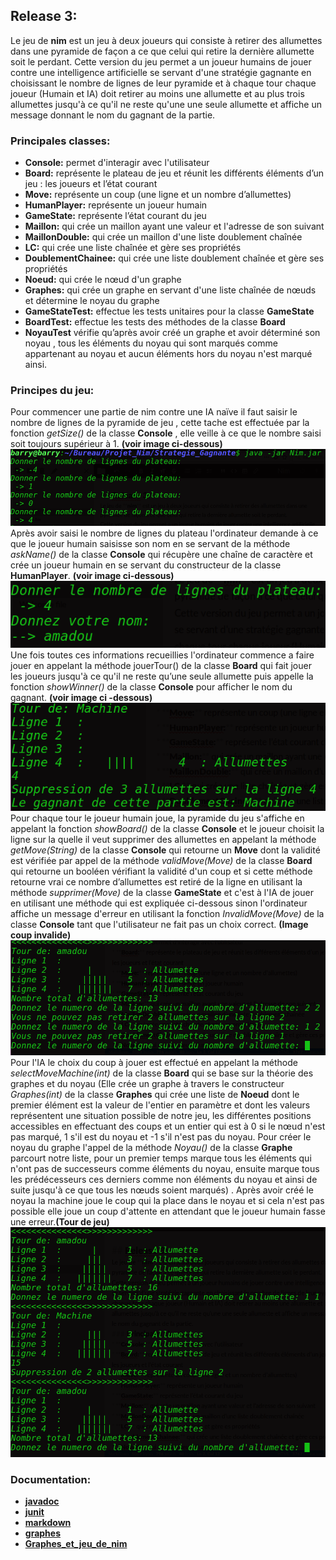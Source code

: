 ﻿
## Release 3:
Le jeu de **nim** est un jeu à deux joueurs qui consiste à retirer des allumettes dans une pyramide de façon a ce que celui qui retire la dernière allumette soit le perdant.
Cette version du jeu permet a un joueur humains de jouer contre une intelligence artificielle se servant d'une stratégie gagnante en choisissant le nombre de lignes de leur pyramide et à chaque tour chaque joueur (Humain et IA) doit retirer au moins une allumette et au plus trois allumettes jusqu'à ce qu'il ne reste qu'une une seule allumette et affiche un message donnant le nom du gagnant de la partie. 
### Principales classes:
* **Console:** permet d'interagir avec l'utilisateur
* **Board:** représente le plateau de jeu et réunit les différents éléments d’un jeu :
les joueurs et l’état courant
* **Move:** représente un coup (une ligne et un nombre d’allumettes)
* **HumanPlayer:** représente un joueur humain
* **GameState:** représente l’état courant du jeu
* **Maillon:** qui crée un maillon ayant une valeur et l'adresse de son suivant
* **MaillonDouble:** qui crée un maillon d'une liste doublement chaînée
* **LC:** qui crée une liste chaînée et gère ses propriétés
* **DoublementChainee:** qui crée une liste doublement chaînée et gère ses propriétés
* **Noeud:** qui crée le nœud d'un graphe
* **Graphes:** qui crée un graphe en servant d'une liste chaînée de nœuds et détermine le noyau du graphe
* **GameStateTest:** effectue les tests unitaires pour la classe **GameState**
* **BoardTest:** effectue les tests des méthodes de la classe **Board**
* **NoyauTest** vérifie qu’après avoir créé un graphe et avoir déterminé son noyau , tous les éléments du noyau qui sont marqués comme appartenant au noyau et aucun éléments hors du noyau n'est marqué ainsi.

### Principes du jeu:
Pour commencer une partie de nim contre une IA naïve il faut saisir le nombre de lignes de la pyramide de jeu , cette tache est effectuée par la fonction *getSize()* de la classe **Console** , elle veille à ce que le nombre saisi soit toujours supérieur à 1. **(voir image ci-dessous)**  
![](captures/getSize.png)
Après avoir saisi le nombre de lignes du plateau l'ordinateur demande à ce que le joueur humain saisisse son nom en se servant de la méthode *askName()* de la classe **Console** qui récupère une chaîne de caractère et crée un joueur humain en se servant du constructeur de la classe **HumanPlayer**. **(voir image ci-dessous)**
![](captures/askName.png)
Une fois toutes ces informations recueillies l'ordinateur commence a faire jouer en appelant la méthode jouerTour() de la classe **Board** qui fait jouer les joueurs  jusqu'à ce qu'il ne reste qu’une seule allumette puis appelle la fonction *showWinner()* de la classe **Console** pour afficher le nom du gagnant. **(voir image ci -dessous)**
![](captures/showWinner.png)
Pour chaque tour le  joueur humain joue, la pyramide du jeu s'affiche en appelant la fonction *showBoard()* de la classe **Console** et le joueur choisit la ligne sur la quelle il veut supprimer des allumettes en appelant la méthode *getMove(String)* de la classe **Console** qui retourne un **Move** dont la validité est vérifiée par appel de la méthode *validMove(Move)* de la classe **Board** qui retourne un booléen vérifiant la validité d'un coup et si cette méthode retourne vrai ce nombre d’allumettes est retiré de la ligne en utilisant la méthode *supprimer(Move)* de la classe **GameState** et c'est à l'IA de jouer en utilisant une méthode qui est expliquée ci-dessous  sinon l'ordinateur affiche un message d'erreur en utilisant la fonction *InvalidMove(Move)* de la classe **Console** tant que l'utilisateur ne fait pas un choix correct. **(Image coup invalide)**
![](captures/InvalidMove.png)
Pour l'IA le choix du coup à jouer est effectué en appelant la méthode *selectMoveMachine(int)* de la classe **Board** qui se base sur la théorie des graphes et du noyau (Elle crée un graphe à travers le constructeur *Graphes(int)* de la classe **Graphes** qui crée une liste de **Noeud** dont le premier élément est la valeur de l'entier en paramètre et dont les valeurs représentent une situation possible de notre jeu, les différentes positions accessibles en effectuant des coups et un entier qui est à 0 si le nœud n'est pas marqué, 1 s'il est du noyau et -1 s'il n'est pas du noyau. Pour créer le noyau du graphe l'appel de la méthode *Noyau()* de la classe **Graphe** parcourt notre liste, pour un premier temps marque tous les éléments qui n'ont pas de successeurs comme éléments du noyau, ensuite marque tous les prédécesseurs ces derniers comme non éléments du noyau et ainsi de suite jusqu'à ce que tous les nœuds soient marqués) . Après avoir créé le noyau la machine joue le coup qui la place dans le noyau et si cela n'est pas possible elle joue un coup d'attente en attendant que le joueur humain fasse une erreur.**(Tour de jeu)**
 ![](captures/jouerTour.png)


### Documentation:
* [**javadoc**](https://openclassrooms.com/courses/presentation-de-la-javadoc)
 * [**junit**](https://openclassrooms.com/courses/les-tests-unitaires-en-java)
* [**markdown**](https://fr.wikipedia.org/wiki/Markdown)
* [**graphes**](http://www.pierreaudibert.fr/tra/Noyau%20d%27un%20graphe.pdf)
* [**Graphes_et_jeu_de_nim**](https://interstices.info/jcms/c_33343/jeux-de-nim)





